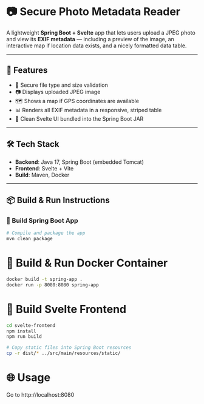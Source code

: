# 📷 Secure Photo Metadata Reader

A lightweight **Spring Boot + Svelte** app that lets users upload a JPEG photo and view its **EXIF metadata** — including a preview of the image, an interactive map if location data exists, and a nicely formatted data table.

---

## 🚀 Features

- 🔐 Secure file type and size validation
- 📷 Displays uploaded JPEG image
- 🗺 Shows a map if GPS coordinates are available
- 📊 Renders all EXIF metadata in a responsive, striped table
- 🧼 Clean Svelte UI bundled into the Spring Boot JAR

---

## 🛠 Tech Stack

- **Backend**: Java 17, Spring Boot (embedded Tomcat)
- **Frontend**: Svelte + Vite
- **Build**: Maven, Docker

---

## 📦 Build & Run Instructions

### 🧰 Build Spring Boot App

```bash
# Compile and package the app
mvn clean package
```
# 🐳 Build & Run Docker Container

```bash
docker build -t spring-app .
docker run -p 8080:8080 spring-app
```

# 🎨 Build Svelte Frontend

```bash
cd svelte-frontend
npm install
npm run build

# Copy static files into Spring Boot resources
cp -r dist/* ../src/main/resources/static/
```

# 🌐 Usage

Go to http://localhost:8080
